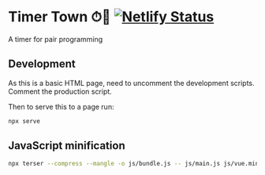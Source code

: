 # Timer Town ⏱🏡️ [![Netlify Status](https://api.netlify.com/api/v1/badges/9318371b-449b-4c1a-ae3a-2ecc9eba0759/deploy-status)](https://app.netlify.com/sites/timertown/deploys)

A timer for pair programming

## Development

As this is a basic HTML page, need to uncomment the development scripts. Comment the production script.

Then to serve this to a page run:

```bash
npx serve
```

## JavaScript minification

```bash
npx terser --compress --mangle -o js/bundle.js -- js/main.js js/vue.min.js
```
